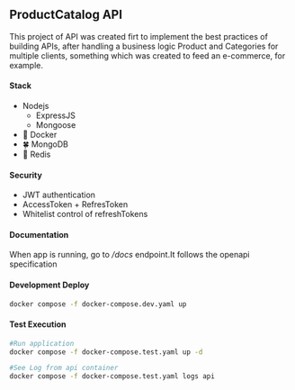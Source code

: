 ## ProductCatalog API

This project of API was created firt to implement the best practices of building APIs, after handling a business logic Product and Categories for multiple clients, something which was created to feed an e-commerce, for example.

#### Stack

- Nodejs
  - ExpressJS
  - Mongoose
- :whale: Docker
- :four_leaf_clover: MongoDB
- :red_circle: Redis

#### Security

- JWT authentication
- AccessToken + RefresToken
- Whitelist control of refreshTokens

#### Documentation

When app is running, go to */docs* endpoint.It follows the openapi specification

#### Development Deploy

```bash
docker compose -f docker-compose.dev.yaml up
```

#### Test Execution

```bash
#Run application
docker compose -f docker-compose.test.yaml up -d

#See Log from api container
docker compose -f docker-compose.test.yaml logs api 
```
